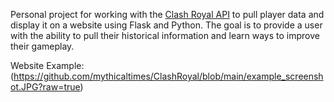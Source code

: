 Personal project for working with the [Clash Royal API](https://developer.clashroyale.com/) to pull player data and display it on a website using Flask and Python. The goal is to provide a user with the ability to pull their historical information and learn ways to improve their gameplay.

Website Example: (https://github.com/mythicaltimes/ClashRoyal/blob/main/example_screenshot.JPG?raw=true)
